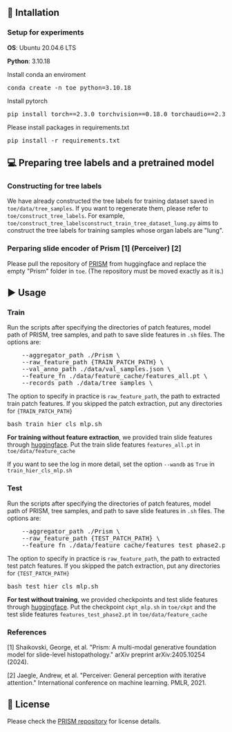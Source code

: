 ## 🚀 Intallation

### Setup for experiments

**OS**: Ubuntu 20.04.6 LTS

**Python**: 3.10.18

Install conda an enviroment
<pre>
conda create -n toe python=3.10.18
</pre>

Install pytorch
<pre>
pip install torch==2.3.0 torchvision==0.18.0 torchaudio==2.3.0 --index-url https://download.pytorch.org/whl/cu121
</pre>

Please install packages in requirements.txt
<pre>
pip install -r requirements.txt
</pre>


## 💻 Preparing tree labels and a pretrained model

### Constructing for tree labels
We have already constructed the tree labels for training dataset saved in `toe/data/tree_samples`. If you want to regenerate them, please refer to `toe/construct_tree_labels`. For example, `toe/construct_tree_labelsconstruct_train_tree_dataset_lung.py` aims to construct the tree labels for training samples whose organ labels are "lung".

### Perparing slide encoder of Prism [1] (Perceiver) [2] 
Please pull the repository of [PRISM](https://huggingface.co/paige-ai/Prism) from huggingface and replace the empty "Prism" folder in `toe`. (The repository must be moved exactly as it is.)



## ▶️ Usage


### Train

Run the scripts after specifying the directories of patch features, model path of PRISM, tree samples, and path to save slide features in `.sh` files. The options are:

<pre>
    --aggregator_path ./Prism \
    --raw_feature_path {TRAIN_PATCH_PATH} \
    --val_anno_path ./data/val_samples.json \
    --feature_fn ./data/feature_cache/features_all.pt \
    --records_path ./data/tree_samples \
</pre>
The option to specify in practice is `raw_feature_path`, the path to extracted train patch features. If you skipped the patch extraction, put any directories for `{TRAIN_PATCH_PATH}`

<pre>
bash train_hier_cls_mlp.sh
</pre>

**For training without feature extraction**, we provided train slide features through [huggingface](https://huggingface.co/Hyun1A/ToE_HistoREG/tree/main).
Put the train slide features `features_all.pt` in `toe/data/feature_cache`

If you want to see the log in more detail, set the option `--wandb` as `True` in `train_hier_cls_mlp.sh`


### Test

Run the scripts after specifying the directories of patch features, model path of PRISM, tree samples, and path to save slide features in `.sh` files. The options are:

<pre>
    --aggregator_path ./Prism \
    --raw_feature_path {TEST_PATCH_PATH} \
    --feature_fn ./data/feature_cache/features_test_phase2.pt \
</pre>
The option to specify in practice is `raw_feature_path`, the path to extracted test patch features. If you skipped the patch extraction, put any directories for `{TEST_PATCH_PATH}`

<pre>
bash test_hier_cls_mlp.sh
</pre>

**For test without training**, we provided checkpoints and test slide features through [huggingface](https://huggingface.co/Hyun1A/ToE_HistoREG/tree/main).
Put the checkpoint `ckpt_mlp.sh` in `toe/ckpt` and the test slide features `features_test_phase2.pt` in `toe/data/feature_cache`

### References
[1] Shaikovski, George, et al. "Prism: A multi-modal generative foundation model for slide-level histopathology." arXiv preprint arXiv:2405.10254 (2024).

[2] Jaegle, Andrew, et al. "Perceiver: General perception with iterative attention." International conference on machine learning. PMLR, 2021.


## 📜 License

Please check the [PRISM repository](https://huggingface.co/paige-ai/Prism) for license details.
